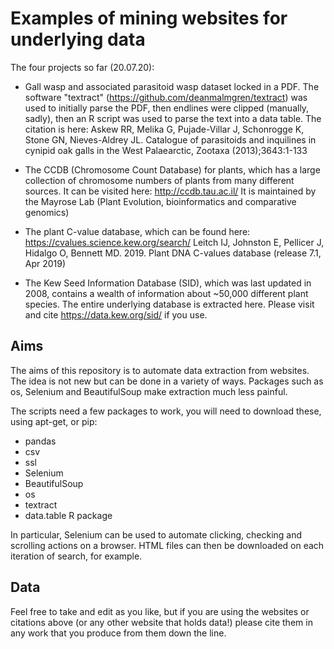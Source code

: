 # Examples of mining websites for underlying data

The four projects so far (20.07.20):

- Gall wasp and associated parasitoid wasp dataset locked in a PDF. The software "textract" (https://github.com/deanmalmgren/textract) was used to initially parse the PDF, then endlines were clipped (manually, sadly), then an R script was used to parse the text into a data table. The citation is here:
Askew RR, Melika G, Pujade-Villar J, Schonrogge K, Stone GN, Nieves-Aldrey JL. Catalogue of parasitoids and inquilines in cynipid oak galls in the West Palaearctic, Zootaxa (2013);3643:1-133

- The CCDB (Chromosome Count Database) for plants, which has a large collection of chromosome numbers of plants from many different sources. It can be visited here:
http://ccdb.tau.ac.il/
It is maintained by the Mayrose Lab (Plant Evolution, bioinformatics and comparative genomics)

- The plant C-value database, which can be found here:
https://cvalues.science.kew.org/search/
Leitch IJ, Johnston E, Pellicer J, Hidalgo O, Bennett MD. 2019. Plant DNA C-values database (release 7.1, Apr 2019)

- The Kew Seed Information Database (SID), which was last updated in 2008, contains a wealth of information about ~50,000 different plant species. The entire underlying database is extracted here. Please visit and cite https://data.kew.org/sid/ if you use.

## Aims

The aims of this repository is to automate data extraction from websites. The idea is not new but can be done in a variety of ways. Packages such as os, Selenium and BeautifulSoup make extraction much less painful.

The scripts need a few packages to work, you will need to download these, using apt-get, or pip:
- pandas
- csv
- ssl 
- Selenium
- BeautifulSoup
- os
- textract
- data.table R package

In particular, Selenium can be used to automate clicking, checking and scrolling actions on a browser. HTML files can then be downloaded on each iteration of search, for example.

## Data

Feel free to take and edit as you like, but if you are using the websites or citations above (or any other website that holds data!) please cite them in any work that you produce from them down the line.

